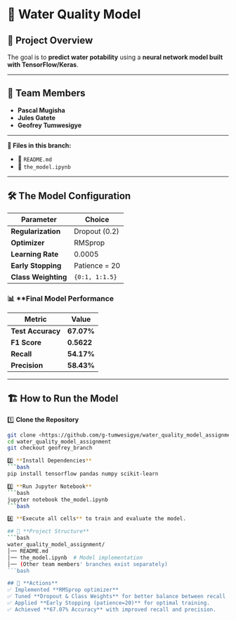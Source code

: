 # 🚀 Water Quality Model

## 📌 Project Overview  
  
The goal is to **predict water potability** using a **neural network model built with TensorFlow/Keras**.

---

## 👤 **Team Members**
- **Pascal Mugisha**
- **Jules Gatete**
- **Geofrey Tumwesigye** 

---
  

**📄 Files in this branch:**
- 📌 `README.md`
- 📌 `the_model.ipynb`

---

## 🛠️ **The  Model Configuration**
| Parameter       | Choice |
|----------------|--------|
| **Regularization** | Dropout (0.2) |
| **Optimizer** | RMSprop |
| **Learning Rate** | 0.0005 |
| **Early Stopping** | Patience = 20 |
| **Class Weighting** | `{0:1, 1:1.5}` |

### 📊 **Final Model Performance
| Metric        | Value |
|--------------|--------|
| **Test Accuracy** | **67.07%** |
| **F1 Score** | **0.5622** |
| **Recall** | **54.17%** |
| **Precision** | **58.43%** |


---

## 🏗 **How to Run the Model**
1️⃣ **Clone the Repository**  
```bash
git clone <https://github.com/g-tumwesigye/water_quality_model_assignment/tree/geofrey_branch>
cd water_quality_model_assignment
git checkout geofrey_branch

2️⃣ **Install Dependencies**  
```bash
pip install tensorflow pandas numpy scikit-learn

3️⃣ **Run Jupyter Notebook**
```bash
jupyter notebook the_model.ipynb
```bash

4️⃣ **Execute all cells** to train and evaluate the model.

## 📌 **Project Structure**
```bash
water_quality_model_assignment/
│── README.md  
│── the_model.ipynb  # Model implementation
│── (Other team members' branches exist separately)
```bash

## 📝 **Actions**
✅ Implemented **RMSprop optimizer**  
✅ Tuned **Dropout & Class Weights** for better balance between recall and precision.  
✅ Applied **Early Stopping (patience=20)** for optimal training.  
✅ Achieved **67.07% Accuracy** with improved recall and precision.

